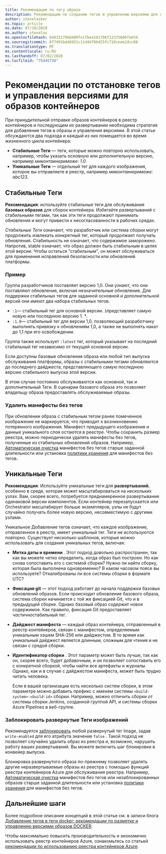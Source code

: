 ```yaml
---
title: Рекомендации по тегу образа
description: Рекомендации по созданию тегов и управлению версиями для образов контейнеров DOCKER при помещении образов в реестр контейнеров Azure и получении образов из него
author: stevelasker
ms.topic: article
ms.date: 07/10/2019
ms.author: stevelas
ms.openlocfilehash: b483317960409fe1fbea181706f12375606fe659
ms.sourcegitcommit: 877491bd46921c11dd478bd25fc718ceee2dcc08
ms.translationtype: MT
ms.contentlocale: ru-RU
ms.lasthandoff: 07/02/2020
ms.locfileid: "75445738"
---
```

# <a name="recommendations-for-tagging-and-versioning-container-images"></a>Рекомендации по отстановке тегов и управления версиями для образов контейнеров

При принудительной отправке образов контейнеров в реестр контейнеров и последующем их развертывании необходима стратегия для добавления тегов в образы и управления версиями. В этой статье обсуждаются два подхода и каждый из них помещается во время жизненного цикла контейнера:

* **Стабильные Теги** — теги, которые можно повторно использовать, например, чтобы указать основную или дополнительную версию, например *миконтаинеримаже: 1.0*.
* **Уникальные Теги** — отдельный тег для каждого изображения, которое вы отправляете в реестр, например *миконтаинеримаже: abc123*.

## <a name="stable-tags"></a>Стабильные Теги

**Рекомендация**: используйте стабильные теги для обслуживания **базовых образов** для сборок контейнера. Избегайте развертываний с стабильными тегами, так как эти теги продолжают принимать обновления и могут привести к несогласованности в рабочих средах.

*Стабильные Теги* означают, что разработчик или система сборки могут продолжить извлекать конкретный тег, который продолжает получать обновления. Стабильность не означает, что содержимое заморожено. Напротив, stable означает, что образ должен быть стабильным в целях этой версии. Чтобы остаться "стабильным", он может обслуживаться для применения исправлений безопасности или обновлений платформы.

### <a name="example"></a>Пример

Группа разработчиков поставляет версию 1,0. Они узнают, что они поставляют обновления, включая незначительные обновления. Для поддержки стабильных тегов для заданной основной и дополнительной версий они имеют два набора стабильных тегов.

* `:1`— стабильный тег для основной версии. `1`представляет самую новую или последнюю версию 1. *.
* `:1.0`— стабильный тег для версии 1,0, позволяющий разработчику выполнять привязку к обновлениям 1,0, а также не выполнять накат до 1,1 при его освобождении.

Группа также использует `:latest` тег, который указывает на последний стабильный тег независимо от текущей основной версии.

Если доступны базовые обновления образа или любой тип выпуска обслуживания платформы, образы с стабильными тегами обновляются до последнего дайджеста, представляющего самую последнюю версию стабильного выпуска этой версии.

В этом случае постоянно обслуживаются как основной, так и дополнительный Теги. В сценарии базового образа это позволяет владельцу образа предоставлять обслуживаемые образы.

### <a name="delete-untagged-manifests"></a>Удалить манифесты без тегов

При обновлении образа с стабильным тегом ранее помеченное изображение не маркируется, что приводит к возникновению потерянного изображения. Манифест предыдущего изображения и данные уникального слоя остаются в реестре. Чтобы сохранить размер реестра, можно периодически удалять манифесты без тегов, полученные из стабильных обновлений образов. Например, [Автоматическая очистка](container-registry-auto-purge.md) манифестов без тегов старше заданной длительности или установка [политики хранения](container-registry-retention-policy.md) для манифестов без тегов.

## <a name="unique-tags"></a>Уникальные Теги

**Рекомендация**: Используйте уникальные теги для **развертываний**, особенно в среде, которая может масштабироваться на нескольких узлах. Вам, скорее всего, потребуется преднамеренное развертывание одинаковой версии компонентов. Если контейнер перезапускается или Orchestrator масштабирует больше экземпляров, узлы не будут случайно получать более новую версию, несовместимую с другими узлами.

Уникальное Добавление тегов означает, что каждое изображение, отправленное в реестр, имеет уникальный тег. Теги не используются повторно. Существует несколько шаблонов, которые можно использовать для создания уникальных тегов, включая:

* **Метка даты и времени** . Этот подход довольно распространен, так как вы можете четко определить, когда образ был построен. Но как снова сопоставить его с системой сборки? Нужно ли найти сборку, которая была выполнена одновременно? В каком часовом поясе вы используете? Откалиброваны ли все системы сборки в формате UTC?
* **Фиксация git** — этот подход работает до начала поддержки базовых обновлений образов. Если происходит обновление базового образа, система сборки начинается с той же фиксацией Git, что и в предыдущей сборке. Однако базовый образ содержит новое содержимое. Как правило, фиксация Git предоставляет *частично*стабильный тег.
* **Дайджест манифеста** — каждый образ контейнера, отправленный в реестр контейнеров, связан с манифестом, определяемым уникальным хэшем SHA-256 или дайджестом. В то время как уникальный дайджест является длинным, сложным для чтения и не связан с средой сборки.
* **Идентификатор сборки** . Этот параметр может быть лучше, так как он, скорее всего, будет добавочным, и он позволяет сопоставить его с конкретной сборкой, чтобы найти все артефакты и журналы. Однако, как и в случае с дайджестом манифеста, может быть трудно читать человека.

  Если в вашей организации есть несколько систем сборки, в этом параметре можно добавить префикс с именем системы `<build-system>-<build-id>` сборки. Например, можно отличить сборки от системы сборки Jenkins, созданной группой API, и системы сборки Azure Pipelines в веб-группе.

### <a name="lock-deployed-image-tags"></a>Заблокировать развернутые Теги изображений

Рекомендуется [заблокировать](container-registry-image-lock.md) любой развернутый тег Image, задав `write-enabled` для его атрибута значение `false` . Такой подход не позволяет случайно удалить образ из реестра и, возможно, нарушить работу ваших развертываний. Вы можете включить шаг блокировки в конвейер выпуска.

Блокировка развернутого образа по-прежнему позволяет удалять другие неразвертываемые образы из реестра с помощью функций реестра контейнеров Azure для обслуживания реестра. Например, [Автоматическая очистка](container-registry-auto-purge.md) манифестов без тегов или незаблокированных образов старше заданной длительности или установка [политики хранения](container-registry-retention-policy.md) для манифестов без тегов.

## <a name="next-steps"></a>Дальнейшие шаги

Более подробное описание концепций в этой статье см. в записи блога [Добавление тегов в теги docker: рекомендации по разметке и управлению версиями образов DOCKER](https://stevelasker.blog/2018/03/01/docker-tagging-best-practices-for-tagging-and-versioning-docker-images/).

Чтобы максимально повысить производительность и экономично использовать реестр контейнеров Azure, ознакомьтесь со статьей [рекомендации по использованию реестра контейнеров Azure](container-registry-best-practices.md).

<!-- IMAGES -->


<!-- LINKS - Internal -->

